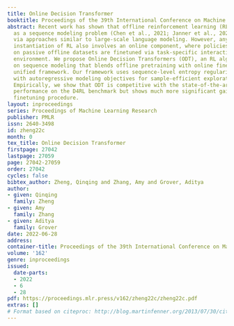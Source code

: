 ```yaml
---
title: Online Decision Transformer
booktitle: Proceedings of the 39th International Conference on Machine Learning
abstract: Recent work has shown that offline reinforcement learning (RL) can be formulated
  as a sequence modeling problem (Chen et al., 2021; Janner et al., 2021) and solved
  via approaches similar to large-scale language modeling. However, any practical
  instantiation of RL also involves an online component, where policies pretrained
  on passive offline datasets are finetuned via task-specific interactions with the
  environment. We propose Online Decision Transformers (ODT), an RL algorithm based
  on sequence modeling that blends offline pretraining with online finetuning in a
  unified framework. Our framework uses sequence-level entropy regularizers in conjunction
  with autoregressive modeling objectives for sample-efficient exploration and finetuning.
  Empirically, we show that ODT is competitive with the state-of-the-art in absolute
  performance on the D4RL benchmark but shows much more significant gains during the
  finetuning procedure.
layout: inproceedings
series: Proceedings of Machine Learning Research
publisher: PMLR
issn: 2640-3498
id: zheng22c
month: 0
tex_title: Online Decision Transformer
firstpage: 27042
lastpage: 27059
page: 27042-27059
order: 27042
cycles: false
bibtex_author: Zheng, Qinqing and Zhang, Amy and Grover, Aditya
author:
- given: Qinqing
  family: Zheng
- given: Amy
  family: Zhang
- given: Aditya
  family: Grover
date: 2022-06-28
address:
container-title: Proceedings of the 39th International Conference on Machine Learning
volume: '162'
genre: inproceedings
issued:
  date-parts:
  - 2022
  - 6
  - 28
pdf: https://proceedings.mlr.press/v162/zheng22c/zheng22c.pdf
extras: []
# Format based on citeproc: http://blog.martinfenner.org/2013/07/30/citeproc-yaml-for-bibliographies/
---
```

